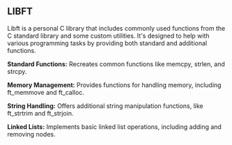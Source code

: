 ## LIBFT

Libft is a personal C library that includes commonly used functions from the C standard library and some custom utilities. It's designed to help with various programming tasks by providing both standard and additional functions.


**Standard Functions:** Recreates common functions like memcpy, strlen, and strcpy.

**Memory Management:** Provides functions for handling memory, including ft_memmove and ft_calloc.

**String Handling:** Offers additional string manipulation functions, like ft_strtrim and ft_strjoin.

**Linked Lists:** Implements basic linked list operations, including adding and removing nodes.
